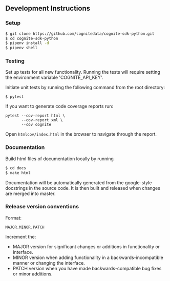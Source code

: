 ## Development Instructions
### Setup
```bash
$ git clone https://github.com/cognitedata/cognite-sdk-python.git
$ cd cognite-sdk-python
$ pipenv install -d
$ pipenv shell
```

### Testing
Set up tests for all new functionality. Running the tests will require setting the environment variable 'COGNITE_API_KEY'.

Initiate unit tests by running the following command from the root directory:

`$ pytest`

If you want to generate code coverage reports run:

```
pytest --cov-report html \
       --cov-report xml \
       --cov cognite
```

Open `htmlcov/index.html` in the browser to navigate through the report.

### Documentation
Build html files of documentation locally by running
```bash
$ cd docs
$ make html
```
Documentation will be automatically generated from the google-style docstrings in the source code. It is then built and released when changes are merged into master.

### Release version conventions
Format:
```
MAJOR.MINOR.PATCH
```
Increment the:
* MAJOR version for significant changes or additions in functionality or interface.
* MINOR version when adding functionality in a backwards-incompatible manner or changing the interface.
* PATCH version when you have made backwards-compatible bug fixes or minor additions.
